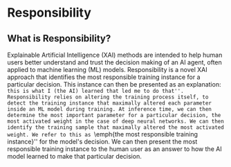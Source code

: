 # Responsibility

## What is Responsibility?
Explainable Artificial Intelligence (XAI) methods are intended to help human users better understand and trust the decision making of an AI agent, often applied to machine learning (ML) models. Responsibility is a novel XAI approach that identifies the most responsible training instance for a particular decision. This instance can then be presented as an explanation: ``this is what I (the AI) learned that led me to do that''. 
Responsibility relies on altering the training process itself, to detect the training instance that maximally altered each parameter inside an ML model during training. At inference time, we can then determine the most important parameter for a particular decision, the most activated weight in the case of deep neural networks. We can then identify the training sample that maximally altered the most activated weight. We refer to this as ``\emph{the most responsible training instance}'' for the model's decision. We can then present the most responsible training instance to the human user as an answer to how the AI model learned to make that particular decision.
